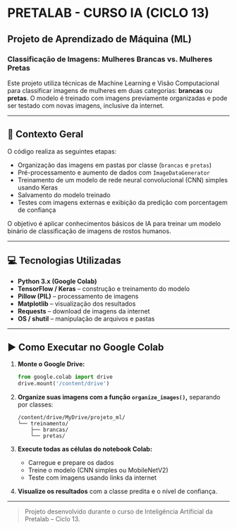 # PRETALAB - CURSO IA (CICLO 13)  
## Projeto de Aprendizado de Máquina (ML)  
### Classificação de Imagens: Mulheres Brancas vs. Mulheres Pretas

Este projeto utiliza técnicas de Machine Learning e Visão Computacional para classificar imagens de mulheres em duas categorias: **brancas** ou **pretas**. O modelo é treinado com imagens previamente organizadas e pode ser testado com novas imagens, inclusive da internet.

---

## 🧠 Contexto Geral

O código realiza as seguintes etapas:
- Organização das imagens em pastas por classe (`brancas` e `pretas`)
- Pré-processamento e aumento de dados com `ImageDataGenerator`
- Treinamento de um modelo de rede neural convolucional (CNN) simples usando Keras
- Salvamento do modelo treinado
- Testes com imagens externas e exibição da predição com porcentagem de confiança

O objetivo é aplicar conhecimentos básicos de IA para treinar um modelo binário de classificação de imagens de rostos humanos.

---

## 💻 Tecnologias Utilizadas

- **Python 3.x (Google Colab)**
- **TensorFlow / Keras** – construção e treinamento do modelo
- **Pillow (PIL)** – processamento de imagens
- **Matplotlib** – visualização dos resultados
- **Requests** – download de imagens da internet
- **OS / shutil** – manipulação de arquivos e pastas

---

## ▶️ Como Executar no Google Colab

1. **Monte o Google Drive:**
   ```python
   from google.colab import drive
   drive.mount('/content/drive')
   ```

2. **Organize suas imagens com a função `organize_images()`,** separando por classes:
   ```
   /content/drive/MyDrive/projeto_ml/
   └── treinamento/
       ├── brancas/
       └── pretas/
   ```

3. **Execute todas as células do notebook Colab:**
   - Carregue e prepare os dados
   - Treine o modelo (CNN simples ou MobileNetV2)
   - Teste com imagens usando links da internet

4. **Visualize os resultados** com a classe predita e o nível de confiança.

---

> Projeto desenvolvido durante o curso de Inteligência Artificial da Pretalab – Ciclo 13.